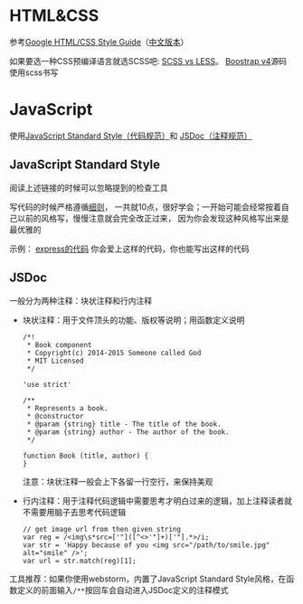 # HTML&CSS

参考[Google HTML/CSS Style Guide](https://google.github.io/styleguide/htmlcssguide.html)（[中文版本](http://www.runoob.com/w3cnote/htmlcssguide.html)）

如果要选一种CSS预编译语言就选SCSS吧:
[SCSS vs LESS](http://ourjs.com/detail/52e096ce4534c0d806000003)。
[Boostrap v4](https://github.com/twbs/bootstrap/tree/v4-dev/scss)源码使用scss书写

# JavaScript

使用[JavaScript Standard Style（代码规范）](https://github.com/feross/standard/blob/master/docs/README-zhcn.md)和
[JSDoc（注释规范）](http://usejsdoc.org/about-getting-started.html)

## JavaScript Standard Style

阅读上述链接的时候可以忽略提到的检查工具

写代码的时候严格遵循[细则](https://github.com/feross/standard/blob/master/docs/README-zhcn.md#细则)，
一共就10点，很好学会；一开始可能会经常按着自己以前的风格写，慢慢注意就会完全改正过来，
因为你会发现这种风格写出来是最优雅的

示例： [express的代码](https://github.com/expressjs/body-parser/blob/master/index.js)
你会爱上这样的代码，你也能写出这样的代码

## JSDoc

一般分为两种注释：块状注释和行内注释

- 块状注释：用于文件顶头的功能、版权等说明；用函数定义说明

    ```
    /*!
     * Book component
     * Copyright(c) 2014-2015 Someone called God
     * MIT Licensed
     */

    'use strict'

    /**
     * Represents a book.
     * @constructor
     * @param {string} title - The title of the book.
     * @param {string} author - The author of the book.
     */

    function Book (title, author) {
    }
    ```
    注意：块状注释一般会上下各留一行空行，来保持美观

- 行内注释：用于注释代码逻辑中需要思考才明白过来的逻辑，加上注释读者就不需要用脑子去思考代码逻辑

   ```
   // get image url from then given string
   var reg = /<img\s*src=['"]([^<>'"]+)['"].*>/i;
   var str = 'Happy because of you <img src="/path/to/smile.jpg" alt="smile" />';
   var url = str.match(reg)[1];
   ```


工具推荐：如果你使用webstorm，内置了JavaScript Standard Style风格，在函数定义的前面输入`/**`按回车会自动进入JSDoc定义的注释模式